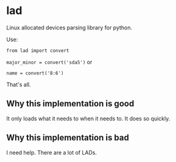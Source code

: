 # lad

Linux allocated devices parsing library for python.

Use:

`from lad import convert`

`major_minor = convert('sda5')` or

`name = convert('8:6')`

That's all.

## Why this implementation is good

It only loads what it needs to when it needs to. It does so quickly.

## Why this implementation is bad

I need help. There are a lot of LADs.
